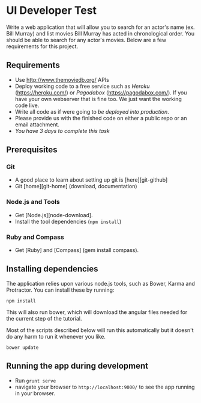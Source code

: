 UI Developer Test
=================

Write a web application that will allow you to search for an actor's name (ex. Bill Murray) and list movies  Bill Murray has acted in chronological order.
You should be able to search for any actor's movies.
Below are a few requirements for this project.

Requirements
------------

* Use http://www.themoviedb.org/ APIs
* Deploy working code to a free service such as *Heroku* (https://heroku.com/) or *Pagodabox* (https://pagodabox.com/). If you have your own webserver that is fine too. We just want the working code live.
* Write all code as if were going to *be deployed into production*.
* Please provide us with the finished code on either a public repo or an email attachment.
* *You have 3 days to complete this task*

Prerequisites
-------------

### Git

- A good place to learn about setting up git is [here][git-github]
- Git [home][git-home] (download, documentation)

### Node.js and Tools

- Get [Node.js][node-download].
- Install the tool dependencies (`npm install`)

### Ruby and Compass

- Get [Ruby] and [Compass] (gem install compass).

Installing dependencies
-----------------------

The application relies upon various node.js tools, such as Bower, Karma and Protractor.  You can
install these by running:

```
npm install
```

This will also run bower, which will download the angular files needed for the current step of the
tutorial.

Most of the scripts described below will run this automatically but it doesn't do any harm to run
it whenever you like.

```
bower update
```

Running the app during development
----------------------------------

- Run `grunt serve`
- navigate your browser to `http://localhost:9000/` to see the app running in your browser.
